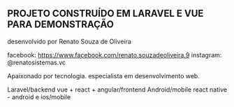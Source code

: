 
## PROJETO CONSTRUÍDO EM LARAVEL E VUE PARA DEMONSTRAÇÃO 

desenvolvido por Renato Souza de Oliveira

facebook: https://www.facebook.com/renato.souzadeoliveira.9
instagram: @renatosistemas.vc

Apaixonado por tecnologia.
especialista em desenvolvimento web. 

Laravel/backend
vue + react + angular/frontend
Android/mobile
react native - android e ios/mobile
